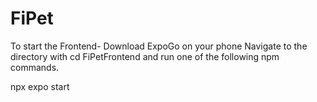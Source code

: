 # FiPet

To start the Frontend-
Download ExpoGo on your phone
Navigate to the directory with cd FiPetFrontend and run one of the following npm commands.

npx expo start
